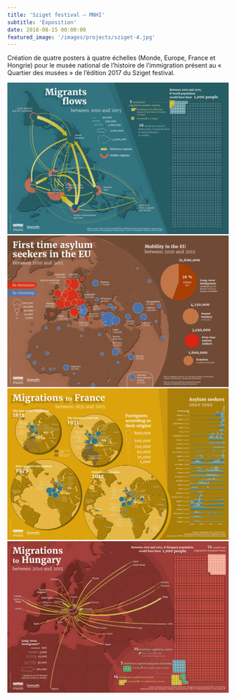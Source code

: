 ```yaml
---
title: 'Sziget festival – MNHI'
subtitle: 'Exposition'
date: 2018-08-15 00:00:00
featured_image: '/images/projects/sziget-4.jpg'
---
```


Création de quatre posters à quatre échelles (Monde, Europe, France et Hongrie) pour le musée national de l’histoire de l’immigration présent au « Quartier des musées » de l’édition 2017 du Sziget festival.



<div class="gallery" data-columns="2">
	<img src="/images/projects/sziget-1.jpg">
	<img src="/images/projects/sziget-2.jpg">
	<img src="/images/projects/sziget-3.jpg">
	<img src="/images/projects/sziget-4.jpg">
</div>
